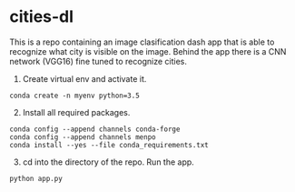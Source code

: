 # cities-dl
This is a repo containing an image clasification dash app that is able to recognize what city is visible on the image.
Behind the app there is a CNN network (VGG16) fine tuned to recognize cities.

1. Create virtual env and activate it.
```
conda create -n myenv python=3.5
```
2. Install all required packages.
```
conda config --append channels conda-forge
conda config --append channels menpo
conda install --yes --file conda_requirements.txt
```
3. cd into the directory of the repo. Run the app.
```
python app.py
```
